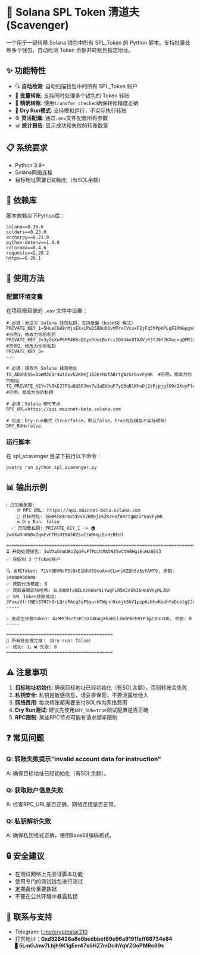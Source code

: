 # 🧹 Solana SPL Token 清道夫 (Scavenger)

一个用于一键转移 Solana 钱包中所有 SPL_Token 的 Python 脚本。支持批量处理多个钱包，自动检测 Token 余额并转账到指定地址。

## ✨ 功能特性

- 🔍 **自动检测**: 自动扫描钱包中的所有 SPL_Token 账户
- 💸 **批量转账**: 支持同时处理多个钱包的 Token 转账
- 🎯 **精确转账**: 使用`transfer_checked`确保转账精度正确
- 🧪 **Dry Run模式**: 支持模拟运行，不实际执行转账
- ⚙️ **灵活配置**: 通过`.env`文件配置所有参数
- 📊 **统计报告**: 显示成功和失败的转账数量

## 📋 系统要求

- Python 3.9+
- Solana网络连接
- 目标地址需要已初始化（有SOL余额）

## 🔧 依赖库

脚本依赖以下Python库：

```
solana==0.36.6
solders==0.23.0
anchorpy==0.21.0
python-dotenv==1.0.0
colorama==0.4.6
requests==2.28.2
httpx==0.28.1
```

## 📖 使用方法
### 配置环境变量
在项目根目录的 `.env` 文件中设置：
```env
# 必填：发送方 Solana 钱包私钥，支持批量（base58 格式）
PRIVATE_KEY_1=5HueCGU8rMjxEXxiPuD5BDuD6vVRrxCVcuxF2jFq5hPpKPLqFZAWGpgmQ9x1Af6s1eNbnXqCxh3Rx3a9Gc4XmP1t #示例1，修改为你的私钥
PRIVATE_KEY_2=3yZeXnP6MP4HSoQCyx5UoLBvYci2QXU4u9TAXVjK3fJ9f3KXmcxqQMRJvDd6q4Q7LBfg4LhUJr9x8QyqqsmhVebk #示例2，修改为你的私钥
PRIVATE_KEY_3=
...

# 必填：接收方 Solana 钱包地址
TO_ADDRESS=3oHM3G9r4wtdvvk2KMej162KrHofARrtgWzGrGavFyWR  #示例，修改为你的地址
TO_PRIVATE_KEY=7t8kEJ7P1uQG6FJmv7e3uEXbqF7yQ6qN1WhwDj2tRjpjgfU9r2XuyFfwZ94n8vVUnVqQ9jrbFfXfAdJGp7R4Zd6 #示例，修改为你的私钥

# 必填：Solana RPC节点
RPC_URL=https://api.mainnet-beta.solana.com

# 可选：Dry-run模式（true/false，默认false，true为仅模拟不实际转账）
DRY_RUN=false
```

### 运行脚本
在 spl_scavenger 目录下执行以下命令：
```
poetry run python spl_scavenger.py
```

## 📊 输出示例

```
ℹ️ 已加载配置:
    🌐 RPC URL: https://api.mainnet-beta.solana.com
    🏦 目标地址: 3oHM3G9r4wtdvvk2KMej162KrHofARrtgWzGrGavFyWR
    ⚙️ Dry Run: false
  ✅ 已加载私钥: PRIVATE_KEY_1 -> 🏠 2wVXwDnWUBoZqmFvFTMiUtMA5NZSvCtWBHgiEuHzBEd3

================================================================================
⏳ 开始处理钱包: 2wVXwDnWUBoZqmFvFTMiUtMA5NZSvCtWBHgiEuHzBEd3
✅ 获取到 3 个Token账户

🔍 发现Token: 71Vn8BVNsF3t6xE1bhH59coAxeCLwniKZQh3v3sFAMT9, 余额: 39000000000
✅ 获取代币精度: 9
✅ 获取最新区块哈希: 8L9UQRtaQELXzkKnrNiYwqFLR5mJXGh36HnnVVyMLJBn
✅ SPL Token转账成功: 3FnxzVfrtNEhSTH7n9rLQroPAcq5qF5yurH7Wgnn9x4jkShV1pzpKcNhvKoUhYeDcotg2Jo9i6migALv54VT8HSY
-----

⚠️ 发现空余额Token: 4zMMC9srt5Ri5X14GAgXhaHii3GnPAEERYPJgZJDncDU, 余额: 0
-----

========================================
🔆 所有链处理完成！（Dry-run: false）
✅ 成功: 1，❌ 失败: 0
========================================
```

## ⚠️ 注意事项

1. **目标地址初始化**: 确保目标地址已经初始化（有SOL余额），否则转账会失败
2. **私钥安全**: 私钥是敏感信息，请妥善保管，不要泄露给他人
3. **网络费用**: 每次转账都需要支付SOL作为网络费用
4. **Dry Run测试**: 建议先使用`DRY_RUN=true`测试配置是否正确
5. **RPC限制**: 某些RPC节点可能有请求频率限制

## ❓ 常见问题

### Q: 转账失败提示"invalid account data for instruction"
A: 确保目标地址已经初始化（有SOL余额）。

### Q: 获取账户信息失败
A: 检查RPC_URL是否正确，网络连接是否正常。

### Q: 私钥解析失败
A: 确保私钥格式正确，使用Base58编码格式。


## 🔒 安全建议

- 在测试网络上先验证脚本功能
- 使用专门的测试钱包进行测试
- 定期备份重要数据
- 不要在公共环境中暴露私钥

## 💬 联系与支持
- Telegram: [t.me/cryptostar210](https://t.me/cryptostar210)
- 打赏地址：**0xd328426a8e0bcdbbef89e96a91911eff68734e84** ▋**5LmGJmv7Lbjh9K1gEer47xSHZ7mDcihYqVZGoPMRo89s**
